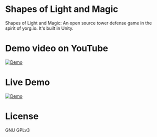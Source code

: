 # Shapes of Light and Magic
Shapes of Light and Magic: An open source tower defense game in the spirit of yorg.io.
It's built in Unity.

# Demo video on YouTube
[![Demo](/Assets/Screenshots/Screenshot01.png?raw=true)](https://www.youtube.com/watch?v=gBNfbFVoe1Y)

# Live Demo
[![Demo](/Assets/Screenshots/Screenshot01.png?raw=true)](https://emnh.no/publish/ShapesOfLightAndMagic/)

# License
GNU GPLv3
